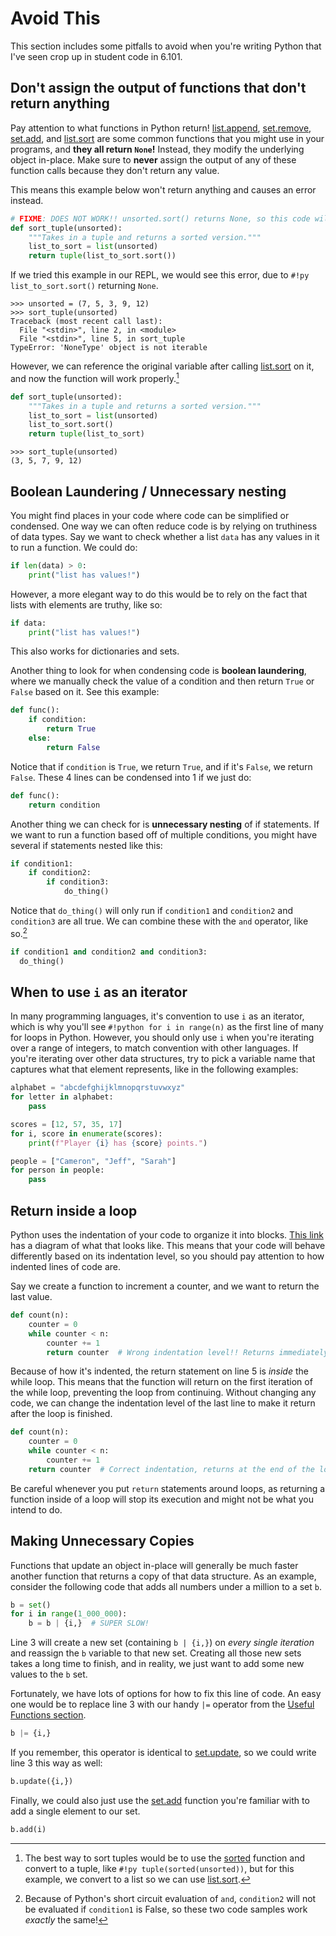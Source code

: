 # Avoid This

This section includes some pitfalls to avoid when you're writing Python that
I've seen crop up in student code in 6.101.

## Don't assign the output of functions that don't return anything

Pay attention to what functions in Python return! [list.append], [set.remove],
[set.add], and [list.sort] are some common functions that you might use in your
programs, and **they all return `None`!** Instead, they modify the underlying
object in-place. Make sure to **never** assign the output of any of these
function calls because they don't return any value.

This means this example below won't return anything and causes an error instead.

```python linenums="1"
# FIXME: DOES NOT WORK!! unsorted.sort() returns None, so this code will fail!
def sort_tuple(unsorted):
    """Takes in a tuple and returns a sorted version."""
    list_to_sort = list(unsorted)
    return tuple(list_to_sort.sort())
```

If we tried this example in our REPL, we would see this error, due to
`#!py list_to_sort.sort()` returning `None`.

```pycon
>>> unsorted = (7, 5, 3, 9, 12)
>>> sort_tuple(unsorted)
Traceback (most recent call last):
  File "<stdin>", line 2, in <module>
  File "<stdin>", line 5, in sort_tuple
TypeError: 'NoneType' object is not iterable
```

However, we can reference the original variable after calling [list.sort] on it,
and now the function will work properly.[^sort]

```python linenums="1"
def sort_tuple(unsorted):
    """Takes in a tuple and returns a sorted version."""
    list_to_sort = list(unsorted)
    list_to_sort.sort()
    return tuple(list_to_sort)
```

```pycon
>>> sort_tuple(unsorted)
(3, 5, 7, 9, 12)
```

[^sort]:
    The best way to sort tuples would be to use the [sorted] function and
    convert to a tuple, like `#!py tuple(sorted(unsorted))`, but for this example, we
    convert to a list so we can use [list.sort].

[list.append]:
  https://docs.python.org/3/library/stdtypes.html#mutable-sequence-types
[list.sort]: https://docs.python.org/3/library/stdtypes.html#list.sort
[set.add]: https://docs.python.org/3/library/stdtypes.html#frozenset.add
[set.remove]: https://docs.python.org/3/library/stdtypes.html#frozenset.remove
[sorted]: https://docs.python.org/3/library/functions.html#sorted

## Boolean Laundering / Unnecessary nesting

You might find places in your code where code can be simplified or condensed.
One way we can often reduce code is by relying on truthiness of data types. Say
we want to check whether a list `data` has any values in it to run a function.
We could do:

```python
if len(data) > 0:
    print("list has values!")
```

However, a more elegant way to do this would be to rely on the fact that lists
with elements are truthy, like so:

```python
if data:
    print("list has values!")
```

This also works for dictionaries and sets.

Another thing to look for when condensing code is **boolean laundering**, where
we manually check the value of a condition and then return `True` or `False`
based on it. See this example:

```python
def func():
    if condition:
        return True
    else:
        return False
```

Notice that if `condition` is `True`, we return `True`, and if it's `False`, we
return `False`. These 4 lines can be condensed into 1 if we just do:

```python
def func():
    return condition
```

Another thing we can check for is **unnecessary nesting** of if statements. If
we want to run a function based off of multiple conditions, you might have
several if statements nested like this:

```python
if condition1:
    if condition2:
        if condition3:
            do_thing()
```

Notice that `do_thing()` will only run if `condition1` and `condition2` and
`condition3` are all true. We can combine these with the `and` operator, like
so.[^sce]

```python
if condition1 and condition2 and condition3:
  do_thing()
```

[^sce]:
    Because of Python's short circuit evaluation of `and`, `condition2` will not
    be evaluated if `condition1` is False, so these two code samples work
    _exactly_ the same!

## When to use `i` as an iterator

In many programming languages, it's convention to use `i` as an iterator, which
is why you'll see `#!python for i in range(n)` as the first line of many for loops in
Python. However, you should only use `i` when you're iterating over a range of
integers, to match convention with other languages. If you're iterating over
other data structures, try to pick a variable name that captures what that
element represents, like in the following examples:

```python
alphabet = "abcdefghijklmnopqrstuvwxyz"
for letter in alphabet:
    pass

scores = [12, 57, 35, 17]
for i, score in enumerate(scores):
    print(f"Player {i} has {score} points.")

people = ["Cameron", "Jeff", "Sarah"]
for person in people:
    pass
```

## Return inside a loop

Python uses the indentation of your code to organize it into blocks. [This
link][indentation] has a diagram of what that looks like. This means that your
code will behave differently based on its indentation level, so you should pay
attention to how indented lines of code are.

Say we create a function to increment a counter, and we want to return the last
value.

```python linenums="1"
def count(n):
    counter = 0
    while counter < n:
        counter += 1
        return counter  # Wrong indentation level!! Returns immediately.
```

Because of how it's indented, the return statement on line 5 is _inside_ the
while loop. This means that the function will return on the first iteration of
the while loop, preventing the loop from continuing. Without changing any code,
we can change the indentation level of the last line to make it return after the
loop is finished.

```python linenums="1"
def count(n):
    counter = 0
    while counter < n:
        counter += 1
    return counter  # Correct indentation, returns at the end of the loop.
```

Be careful whenever you put `return` statements around loops, as returning a
function inside of a loop will stop its execution and might not be what you
intend to do.

[indentation]: https://www.geeksforgeeks.org/indentation-in-python/

## Making Unnecessary Copies

Functions that update an object in-place will generally be much faster another
function that returns a copy of that data structure. As an example, consider the
following code that adds all numbers under a million to a set `b`.

```python linenums="1" hl_lines="3"
b = set()
for i in range(1_000_000):
    b = b | {i,}  # SUPER SLOW!
```

Line 3 will create a new set (containing `b | {i,}`) on _every single iteration_
and reassign the `b` variable to that new set. Creating all those new sets takes
a long time to finish, and in reality, we just want to add some new values to
the `b` set.

Fortunately, we have lots of options for how to fix this line of code. An easy
one would be to replace line 3 with our handy `|=` operator from the
[Useful Functions section](02_functions.md#the-operator-dictupdate-and-setupdate).

```python
b |= {i,}
```

If you remember, this operator is identical to [set.update], so we could write
line 3 this way as well:

```python
b.update({i,})
```

Finally, we could also just use the [set.add] function you're familiar with to
add a single element to our set.

```python
b.add(i)
```

[set.update]: https://docs.python.org/3/library/stdtypes.html#frozenset.update
[set.add]: https://docs.python.org/3/library/stdtypes.html#frozenset.add
